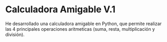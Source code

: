 # Calculadora Amigable V.1

He desarrollado una calculadora amigable en Python, que permite realizar las 4 principales operaciones aritmeticas (suma, resta, multiplicación y división).